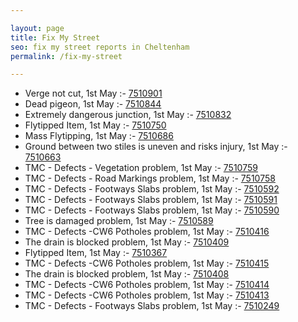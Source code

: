 ```yaml
---

layout: page
title: Fix My Street
seo: fix my street reports in Cheltenham
permalink: /fix-my-street

---
```


<!-- fix_marker starts -->

- Verge not cut, 1st May :- [7510901](https://www.fixmystreet.com/report/7510901)
- Dead pigeon, 1st May :- [7510844](https://www.fixmystreet.com/report/7510844)
- Extremely dangerous junction, 1st May :- [7510832](https://www.fixmystreet.com/report/7510832)
- Flytipped Item, 1st May :- [7510750](https://www.fixmystreet.com/report/7510750)
- Mass Flytipping, 1st May :- [7510686](https://www.fixmystreet.com/report/7510686)
- Ground between two stiles is uneven and risks injury, 1st May :- [7510663](https://www.fixmystreet.com/report/7510663)
- TMC - Defects - Vegetation problem, 1st May :- [7510759](https://www.fixmystreet.com/report/7510759)
- TMC - Defects - Road Markings problem, 1st May :- [7510758](https://www.fixmystreet.com/report/7510758)
- TMC - Defects - Footways Slabs problem, 1st May :- [7510592](https://www.fixmystreet.com/report/7510592)
- TMC - Defects - Footways Slabs problem, 1st May :- [7510591](https://www.fixmystreet.com/report/7510591)
- TMC - Defects - Footways Slabs problem, 1st May :- [7510590](https://www.fixmystreet.com/report/7510590)
- Tree is damaged problem, 1st May :- [7510589](https://www.fixmystreet.com/report/7510589)
- TMC - Defects -CW6 Potholes  problem, 1st May :- [7510416](https://www.fixmystreet.com/report/7510416)
- The drain is blocked problem, 1st May :- [7510409](https://www.fixmystreet.com/report/7510409)
- Flytipped Item, 1st May :- [7510367](https://www.fixmystreet.com/report/7510367)
- TMC - Defects -CW6 Potholes  problem, 1st May :- [7510415](https://www.fixmystreet.com/report/7510415)
- The drain is blocked problem, 1st May :- [7510408](https://www.fixmystreet.com/report/7510408)
- TMC - Defects -CW6 Potholes  problem, 1st May :- [7510414](https://www.fixmystreet.com/report/7510414)
- TMC - Defects -CW6 Potholes  problem, 1st May :- [7510413](https://www.fixmystreet.com/report/7510413)
- TMC - Defects - Footways Slabs problem, 1st May :- [7510249](https://www.fixmystreet.com/report/7510249)

<!-- fix_marker ends -->